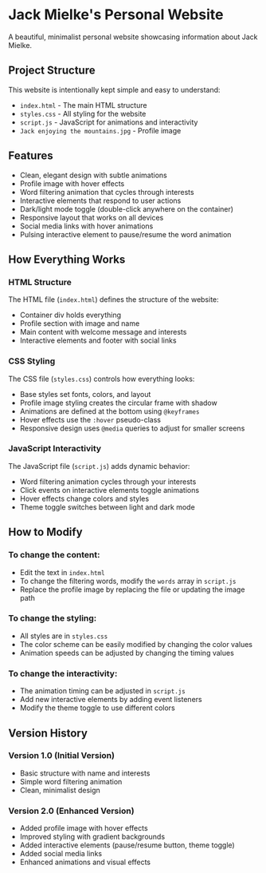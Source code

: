 # Jack Mielke's Personal Website

A beautiful, minimalist personal website showcasing information about Jack Mielke.

## Project Structure

This website is intentionally kept simple and easy to understand:

- `index.html` - The main HTML structure
- `styles.css` - All styling for the website
- `script.js` - JavaScript for animations and interactivity
- `Jack enjoying the mountains.jpg` - Profile image

## Features

- Clean, elegant design with subtle animations
- Profile image with hover effects
- Word filtering animation that cycles through interests
- Interactive elements that respond to user actions
- Dark/light mode toggle (double-click anywhere on the container)
- Responsive layout that works on all devices
- Social media links with hover animations
- Pulsing interactive element to pause/resume the word animation

## How Everything Works

### HTML Structure
The HTML file (`index.html`) defines the structure of the website:
- Container div holds everything
- Profile section with image and name
- Main content with welcome message and interests
- Interactive elements and footer with social links

### CSS Styling
The CSS file (`styles.css`) controls how everything looks:
- Base styles set fonts, colors, and layout
- Profile image styling creates the circular frame with shadow
- Animations are defined at the bottom using `@keyframes`
- Hover effects use the `:hover` pseudo-class
- Responsive design uses `@media` queries to adjust for smaller screens

### JavaScript Interactivity
The JavaScript file (`script.js`) adds dynamic behavior:
- Word filtering animation cycles through your interests
- Click events on interactive elements toggle animations
- Hover effects change colors and styles
- Theme toggle switches between light and dark mode

## How to Modify

### To change the content:
- Edit the text in `index.html`
- To change the filtering words, modify the `words` array in `script.js`
- Replace the profile image by replacing the file or updating the image path

### To change the styling:
- All styles are in `styles.css`
- The color scheme can be easily modified by changing the color values
- Animation speeds can be adjusted by changing the timing values

### To change the interactivity:
- The animation timing can be adjusted in `script.js`
- Add new interactive elements by adding event listeners
- Modify the theme toggle to use different colors

## Version History

### Version 1.0 (Initial Version)
- Basic structure with name and interests
- Simple word filtering animation
- Clean, minimalist design

### Version 2.0 (Enhanced Version)
- Added profile image with hover effects
- Improved styling with gradient backgrounds
- Added interactive elements (pause/resume button, theme toggle)
- Added social media links
- Enhanced animations and visual effects